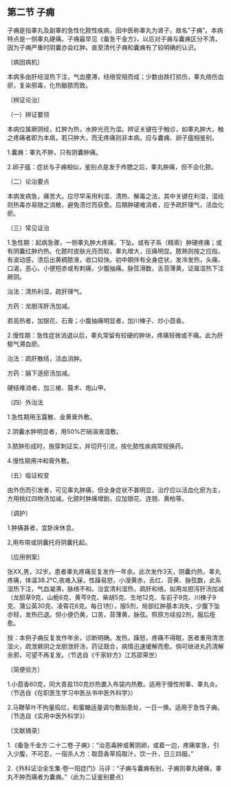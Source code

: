 ## 第二节 子痈

子痈是指睾丸及副睾的急性化脓性疾病，因中医称睾丸为肾子，故名”子痈”。本病特点是一侧睾丸硬痛。子痈最早见《备急干金方》，以后对子痈与囊痈区分不清，因为子痈严重时阴囊亦会红肿。直至清代子痈和囊痈有了较明确的认识。

〔病因病机〕

本病多由肝经湿热下注，气血壅滞，经络受阻而成；少数由跌打损伤，睾丸络伤血瘀，复染邪毒，化热酿脓而致。

〔辨证论治〕

（一）辨证要领

本病位属厥阴经，红肿为热，水肿光亮为湿。辨证关键在于触诊，如睾丸肿大，触之疼痛者即为本病，若只肿大，而无疼痛则非本病。应与囊痈、卵子瘟相鉴别。

1.囊痈：睾丸不肿，只有阴囊肿痛。

2.卵子瘟：症状与子痈相似，鉴别点是发于痄腮之后，睾丸肿痛，但不会化脓。

（二）论治要点

本病发病急，痛苦大。应尽早采用利湿、清热、解毒之法，其中关键在利湿，湿祛则热毒亦易随之消散，避免溃烂而获愈。后期肿硬难消者，应予疏肝理气，活血化瘀。

（三）常见证治

1.急性期：起病急骤，一侧睾丸肿大疼痛，下坠。或有子系（精索）肿硬疼痛；或有阴囊红肿灼热。化脓时皮肤光亮而软，睾丸增大，压痛明显。脓熟则按之应指，有波动感，溃后出黄稠脓液，收口较快。初中期伴有全身症状，发冷发热，头痛，口渴，恶心，小便短赤或有刺痛，少腹抽痛。脉弦滑数，舌苔薄黄。证属湿热下注厥阴。

治法：清热利湿，疏肝理气。

方药：龙胆泻肝汤加减。

若高热者，加银花、石膏；小腹抽痛明显者，加川楝子、炒小茴香。

2.慢性期：急性症状消退以后，睾丸常留有较硬的肿块，疼痛轻微或不痛。此为肝郁气滞血瘀。

治法：疏肝散结，活血消肿。

方药：膈下逐瘀汤加减。

硬结难消者，加三棱、莪术、炮山甲。

（四）外治法

1.急性期用玉露散、金黄膏外敷。

2.阴囊水肿明显者，用50%芒硝溶液湿敷。

3.脓肿形成时，施穿刺证实，并切开引流，按化脓性疾病常规换药。

4.慢性期用冲和膏外敷。

（五）临证权变

由外伤而引发者，可见睾丸肿痛，但全身症状不甚明显，治疗应以活血化瘀为主，方用桃红四物汤加减。化脓时肿痛增剧，应加银花、连翘、黄柏等。

〔调护〕

1.肿痛甚者，宜卧床休息。

2,用布带或阴囊托将阴囊托起。

〔应用例案〕

张XX,男，32岁。患者睾丸疼痛反复发作一年余。此次发作3天，阴囊灼热，睾丸疼痛，体温38.2℃,夜难入寐，性躁易怒，小溲黄赤，舌红、苔黄、脉弦数，此系湿热下注，气血凝滞，脉络不和。治宜清利湿热，疏肝和络。拟用龙胆泻肝汤加减（龙胆草9克、山栀6克、黄芩9克、柴胡5克、生地12克、车前子9克、川楝子9克、蒲公英30克、凌霄花6克。每日1剂），服5剂，局部红肿基本消失，少腹下坠亦轻，发热已退。但小便仍黄，口苦，苔薄黄，脉弦。照原方续投2剂，服后痊愈。

按：本例子痈反复发作年余，诊断明确。发热，躁怒，疼痛不得眠，医者重用清泄湿火，疏泄厥阴之龙胆泄肝汤，药证既合，病情迅速缓解而愈。倘可继进丸药清解余邪，可望不再复发。（节选自《千家妙方》江苏邵荣世）

〔简便验方〕

1.小茴香60克，同大青盐150克炒热置入布袋内热敷。适用于慢性附睾、睾丸炎。（节选自《在职医生学习中医丛书中医外科学》）

2.马鞭草叶不拘量捣烂，和蜜糖适量调匀敷贴患处，一日一换。适用于急性子痈。（节选自《实用中医外科学》）

〔文献摘录〕

1.《备急千金方·二十二卷·子痈》：“治恶毒肿或著阴卵，或着一边，疼痛挛急，引入少腹，不可忍，一宿杀人方：取茴香草捣取汁，饮一升，日三四服。”

2.《外科证治全生集·卷一阳症门》马评：“子痈与囊痈有别，子痈则睾丸硬痛，睾丸不肿而痛者为囊痈。”（此为二证鉴别要点）
